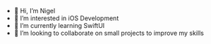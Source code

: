 - 👋 Hi, I’m Nigel
- 👀 I’m interested in iOS Development
- 🌱 I’m currently learning SwiftUI
- 💞️ I’m looking to collaborate on small projects to improve my skills

<!---
ntazvinga/ntazvinga is a ✨ special ✨ repository because its `README.md` (this file) appears on your GitHub profile.
You can click the Preview link to take a look at your changes.
--->
